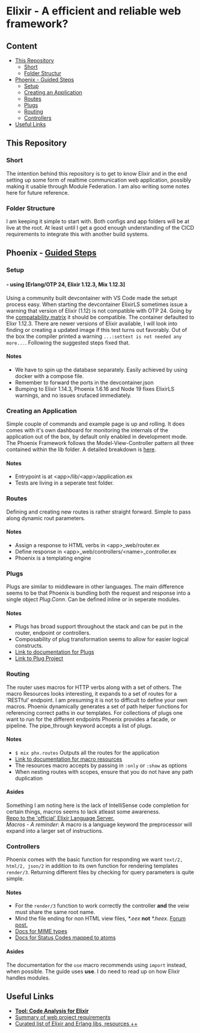 # Elixir - A efficient and reliable web framework?

## Content
- [This Repository](#this-repository)
  - [Short](#short)
  - [Folder Structur](#folder-structure)
- [Phoenix - Guided Steps](#phoenix---guided-steps)
  - [Setup](#setup)
  - [Creating an Application](#creating-an-application)
  - [Routes](#routes)
  - [Plugs](#plugs)
  - [Routing](#routing)
  - [Controllers](#controllers)
- [Useful Links](#useful-links)

## This Repository

### **Short**

The intention behind this repository is to get to know Elixir and in the end setting up some form of realtime communication web application, possibly making it usable through Module Federation. I am also writing some notes here for future reference.

### **Folder Structure**

I am keeping it simple to start with. Both configs and app folders will be at live at the root.
At least until I get a good enough understanding of the CICD requirements to integrate this with another build systems.

## Phoenix - [Guided Steps](https://hexdocs.pm/phoenix/up_and_running.html)

### **Setup**
#### - using [Erlang/OTP 24, Elixir 1.12.3, Mix 1.12.3]
Using a community built devcontainer with VS Code made the setupt process easy. When starting the devcontainer ElixirLS sometimes issue a warning that version of Elixir (1.12) is not compatible with OTP 24. Going by the [compatability matrix](https://hexdocs.pm/elixir/1.12/compatibility-and-deprecations.html) it should be compatible.
The container defaulted to Elixr 1.12.3. There are newer versions of Elixir available, I will look into finding or creating a updated image if this test turns out favorably.
Out of the box the compiler printed a warning ```...:settext is not needed any more...```. Following the suggested steps fixed that.

#### Notes
- We have to spin up the database separately. Easily achieved by using docker with a compose file.
- Remember to forward the ports in the devcontainer.json
- Bumping to Elixir 1.14.3, Phoenix 1.6.16 and Node 19 fixes ElixirLS warnings, and no issues srufaced immediately.

### **Creating an Application**
Simple couple of commands and example page is up and rolling. It does comes with it's own dashboard for monitoring the internals of the application out of the box, by default only enabled in development mode. The Phoenix Framework follows the Model-View-Controller pattern all three contained within the lib folder. A detailed breakdown is [here](https://hexdocs.pm/phoenix/directory_structure.html).

#### Notes
- Entrypoint is at \<app>/lib/\<app>/application.ex
- Tests are living in a seperate test folder.

### **Routes**
Defining and creating new routes is rather straight forward. Simple to pass along dynamic rout parameters.

#### Notes
- Assign a response to HTML verbs in \<app>_web/router.ex
- Define response in \<app>_web/controllers/\<name>_controller.ex
- Phoenix is a templating engine

### **Plugs**
Plugs are similar to middleware in other languages. The main difference seems to be that Phoenix is bundling both the request and response into a single object *Plug.Conn*. Can be defined inline or in seperate modules.

#### Notes
- Plugs has broad support throughout the stack and can be put in the router, endpoint or controllers.
- Composability of plug transformation seems to allow for easier logical constructs.
- [Link to documentation for Plugs](https://hexdocs.pm/plug/Plug.Conn.html)
- [Link to Plug Project](https://hexdocs.pm/plug/1.13.6/Plug.html)

### **Routing**
The router uses macros for HTTP verbs along with a set of others. The macro Resources looks interesting, it expands to a set of routes for a 'RESTful' endpoint. I am presuming it is not to difficult to define your own macros.
Phoenix dynamically generates a set of path helper functions for referencing correct paths in our templates.
For collections of plugs one want to run for the different endpoints Phoenix provides a facade, or pipeline. The pipe_through keyword accepts a list of plugs.

#### Notes
- ```$ mix phx.routes``` Outputs all the routes for the application
- [Link to documentation for macro resources](https://hexdocs.pm/phoenix/Phoenix.Router.html#resources/4)
- The resources macro accepts by passing in ```:only``` or ```:show``` as options
- When nesting routes with scopes, ensure that you do not have any path duplication

#### Asides
Something I am noting here is the lack of IntelliSense code completion for certain things, macros seems to lack atleast some awareness.<br>
[Repo to the 'official' Elixir Language Server.](https://github.com/elixir-lsp/elixir-ls)<br>
*Macros - A reminder*: A macro is a language keyword the preprocessor will expand into a larger set of instructions.

### **Controllers**
Phoenix comes with the basic function for responding we want ```text/2, html/2, json/2``` in addition to its own function for rendering templates ```render/3```. Returning different files by checking for query parameters is quite simple.

#### Notes
- For the ```render/3``` function to work correctly the controller **and** the veiw must share the same root name.
- Mind the file ending for non HTML view files, *\*.eex* **not** *\*.heex*.
 [Forum post.](https://elixirforum.com/t/why-does-phoenix-1-6-use-html-heex-as-the-suffix-of-the-template-file/42013)
- [Docs for MIME types](https://hexdocs.pm/mime/2.0.2/MIME.html)
- [Docs for Status Codes mapped to atoms](https://hexdocs.pm/plug/1.13.6/Plug.Conn.Status.html#code/1)

#### Asides
The documentation for the ```use``` macro recommends using ```import``` instead, when possible. The guide uses **use**. I do need to read up on how Elixir handles modules. 

## Useful Links
- [**Tool: Code Analysis for Elixir**](https://github.com/rrrene/credo)
- [Summary of web project requirements](https://elixirforum.com/t/is-learning-only-elixir-enough-as-a-backend-developer-to-develop-any-project/44100/14)
- [Curated list of Elixir and Erlang libs, resources ++](https://github.com/h4cc/awesome-elixir)